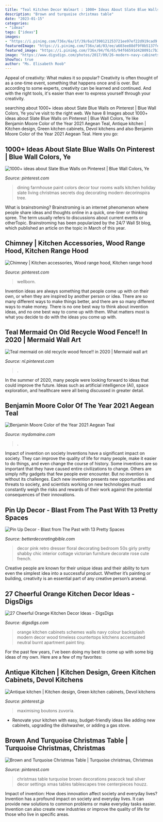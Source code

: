 ```yaml
---
title: "Teal Kitchen Decor Walmart : 1000+ Ideas About Slate Blue Walls On Pinterest"
description: "Brown and turquoise christmas table"
date: "2023-01-15"
categories:
- "ideas"
tags: ["ideas"]
images:
- "https://i.pinimg.com/736x/6a/1f/39/6a1f390121253721ee97ef22d919cad9.jpg"
featuredImage: "https://i.pinimg.com/736x/a6/03/ee/a603ee88df9f0b5137fe9354becafd51.jpg"
featured_image: "https://i.pinimg.com/736x/94/f6/65/94f66591d428091c7b3eef4b48d6a1e2--blue-dining-rooms-farmhouse-dining-rooms.jpg"
image: "https://www.digsdigs.com/photos/2017/09/26-modern-navy-cabinets-are-accentuated-with-an-orange-backsplash-and-neutral-wood-countertops.jpg"
ShowToc: true
author: "Ms. Elisabeth Roob"
---
```



Appeal of creativity: What makes it so popular?
Creativity is often thought of as a one-time event, something that happens once and is over. But according to some experts, creativity can be learned and continued. And with the right tools, it's easier than ever to express yourself through your creativity.

	

		
searching about 1000+ ideas about Slate Blue Walls on Pinterest | Blue Wall Colors, Ye you've visit to the right web. We have 8 Images about 1000+ ideas about Slate Blue Walls on Pinterest | Blue Wall Colors, Ye like Benjamin Moore Color of the Year 2021 Aegean Teal, Antique kitchen | Kitchen design, Green kitchen cabinets, Devol kitchens and also Benjamin Moore Color of the Year 2021 Aegean Teal. Here you go:
		
    
## 1000+ Ideas About Slate Blue Walls On Pinterest | Blue Wall Colors, Ye

<img loading=lazy src="https://i.pinimg.com/736x/94/f6/65/94f66591d428091c7b3eef4b48d6a1e2--blue-dining-rooms-farmhouse-dining-rooms.jpg" onerror="this.onerror=null;this.src='https://tse1.mm.bing.net/th?id=OIP.rRAIzVSPeFWPJZmVpPbGxwHaLI&amp;pid=15.1';" alt="1000+ ideas about Slate Blue Walls on Pinterest | Blue Wall Colors, Ye">

_Source: pinterest.com_

>dining farmhouse paint colors decor tour rooms walls kitchen holiday slate living christmas secrets dog decorating modern decorinspira tree. 

	

What is brainstroming?
Brainstroming is an internet phenomenon where people share ideas and thoughts online in a quick, one-liner or thinking spree. The term usually refers to discussions about current events or otherTopic. Brainstroming has been popularized by the 24/7 Wall St blog, which published an article on the topic in March of this year.

    
## Chimney | Kitchen Accessories, Wood Range Hood, Kitchen Range Hood

<img loading=lazy src="https://i.pinimg.com/736x/6a/1f/39/6a1f390121253721ee97ef22d919cad9.jpg" onerror="this.onerror=null;this.src='https://tse4.mm.bing.net/th?id=OIP.AO8h_le0l2UXG-IEzIzKUgAAAA&amp;pid=15.1';" alt="Chimney | Kitchen accessories, Wood range hood, Kitchen range hood">

_Source: pinterest.com_

>wellborn. 

	

Invention ideas are always something that people come up with on their own, or when they are inspired by another person or idea. There are so many different ways to make things better, and there are so many different ways to make money. There is no one best way to think about invention ideas, and no one best way to come up with them. What matters most is what you decide to do with the ideas you come up with.

    
## Teal Mermaid On Old Recycle Wood Fence!! In 2020 | Mermaid Wall Art

<img loading=lazy src="https://i.pinimg.com/736x/a6/03/ee/a603ee88df9f0b5137fe9354becafd51.jpg" onerror="this.onerror=null;this.src='https://tse4.mm.bing.net/th?id=OIP.YeDBiukvVx-J9USLZUf9ogHaNL&amp;pid=15.1';" alt="Teal mermaid on old recycle wood fence!! in 2020 | Mermaid wall art">

_Source: nl.pinterest.com_

>. 

	

In the summer of 2020, many people were looking forward to ideas that could improve the future. Ideas such as artificial intelligence (AI), space exploration, and healthcare were all being discussed in greater detail. 

    
## Benjamin Moore Color Of The Year 2021 Aegean Teal

<img loading=lazy src="https://www.mydomaine.com/thmb/AyzA4HSebkwyBh2sb-RmGi4_RZk=/1938x1406/filters:fill(auto,1)/benjamin-moore-color-of-the-year-aegean-teal-dc919c4d6e8b4abab2bdc1797392dd34.jpg" onerror="this.onerror=null;this.src='https://tse3.mm.bing.net/th?id=OIP.-LTDdPp2mV5BoHOdoLjX2gHaFX&amp;pid=15.1';" alt="Benjamin Moore Color of the Year 2021 Aegean Teal">

_Source: mydomaine.com_

>. 

	

Impact of invention on society
Inventions have a significant impact on society. They can improve the quality of life for many people, make it easier to do things, and even change the course of history. Some inventions are so important that they have caused entire civilizations to change. Others are simply nifty gadgets that few people ever encounter. But no invention is without its challenges. Each new invention presents new opportunities and threats to society, and scientists working on new technologies must constantly weigh the risks and rewards of their work against the potential consequences of their innovations.

    
## Pin Up Decor - Blast From The Past With 13 Pretty Spaces

<img loading=lazy src="http://betterdecoratingbible.com/wp-content/uploads/2013/10/retro-pin-up-girly-room-floral-wallpaper-pink-dresser-50s-style-inteior-decor-design-better-decorating-bible-blog.jpg" onerror="this.onerror=null;this.src='https://tse1.mm.bing.net/th?id=OIP.i_TE6JdXTUKgvifs3IzyUwHaKj&amp;pid=15.1';" alt="Pin Up Decor - Blast from The Past with 13 Pretty Spaces">

_Source: betterdecoratingbible.com_

>decor pink retro dresser floral decorating bedroom 50s girly pretty shabby chic interior cottage victorian furniture decorate rose cute french. 

	

Creative people are known for their unique ideas and their ability to turn even the simplest idea into a successful product. Whether it’s painting or building, creativity is an essential part of any creative person’s arsenal.

    
## 27 Cheerful Orange Kitchen Decor Ideas - DigsDigs

<img loading=lazy src="https://www.digsdigs.com/photos/2017/09/26-modern-navy-cabinets-are-accentuated-with-an-orange-backsplash-and-neutral-wood-countertops.jpg" onerror="this.onerror=null;this.src='https://tse3.mm.bing.net/th?id=OIP.50_3UwELDd4Jn8NZGQBjuwHaJ4&amp;pid=15.1';" alt="27 Cheerful Orange Kitchen Decor Ideas - DigsDigs">

_Source: digsdigs.com_

>orange kitchen cabinets schemes walls navy colour backsplash modern decor wood timeless countertops kitchens accentuated neutral burnt apartment paint tiny. 

	

For the past few years, I've been doing my best to come up with some big ideas of my own. Here are a few of my favorites: 

    
## Antique Kitchen | Kitchen Design, Green Kitchen Cabinets, Devol Kitchens

<img loading=lazy src="https://i.pinimg.com/736x/d4/d6/57/d4d657cd898f88c95ff7473dd1702816.jpg" onerror="this.onerror=null;this.src='https://tse2.mm.bing.net/th?id=OIP.IBiTqH5AxZoVT6fKqvIBogHaLG&amp;pid=15.1';" alt="Antique kitchen | Kitchen design, Green kitchen cabinets, Devol kitchens">

_Source: pinterest.jp_

>maximising boutons zuvoria. 

	

- Renovate your kitchen with easy, budget-friendly ideas like adding new cabinets, upgrading the dishwasher, or adding a gas stove.

    
## Brown And Turquoise Christmas Table | Turquoise Christmas, Christmas

<img loading=lazy src="https://i.pinimg.com/736x/2b/c8/53/2bc8531a693bb4d33a825d2dd98f32e7--turquoise-christmas-peacock-christmas.jpg" onerror="this.onerror=null;this.src='https://tse2.mm.bing.net/th?id=OIP.YuHF10N2v2da9g7YdBP5lAHaJ4&amp;pid=15.1';" alt="Brown and Turquoise Christmas Table | Turquoise christmas, Christmas">

_Source: pinterest.com_

>christmas table turquoise brown decorations peacock teal silver decor settings xmas tables tablescapes tree centerpieces houzz. 

	

Impact of invention: How does innovation affect society and everyday lives?
Invention has a profound impact on society and everyday lives. It can provide new solutions to common problems or make everyday tasks easier. Invention can also create new industries or improve the quality of life for those who live in specific areas.

